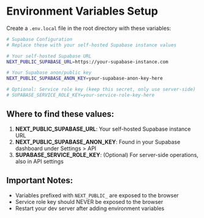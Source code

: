 # Environment Variables Setup

Create a `.env.local` file in the root directory with these variables:

```bash
# Supabase Configuration
# Replace these with your self-hosted Supabase instance values

# Your self-hosted Supabase URL
NEXT_PUBLIC_SUPABASE_URL=https://your-supabase-instance.com

# Your Supabase anon/public key
NEXT_PUBLIC_SUPABASE_ANON_KEY=your-supabase-anon-key-here

# Optional: Service role key (keep this secret, only use server-side)
# SUPABASE_SERVICE_ROLE_KEY=your-service-role-key-here
```

## Where to find these values:

1. **NEXT_PUBLIC_SUPABASE_URL**: Your self-hosted Supabase instance URL
2. **NEXT_PUBLIC_SUPABASE_ANON_KEY**: Found in your Supabase dashboard under Settings > API
3. **SUPABASE_SERVICE_ROLE_KEY**: (Optional) For server-side operations, also in API settings

## Important Notes:

- Variables prefixed with `NEXT_PUBLIC_` are exposed to the browser
- Service role key should NEVER be exposed to the browser
- Restart your dev server after adding environment variables

